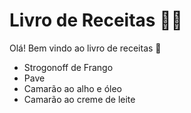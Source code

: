 # Livro de Receitas :man_cook:

Olá! Bem vindo ao livro de receitas :wave:

- Strogonoff de Frango
- Pave
- Camarão ao alho e óleo
- Camarão ao creme de leite
